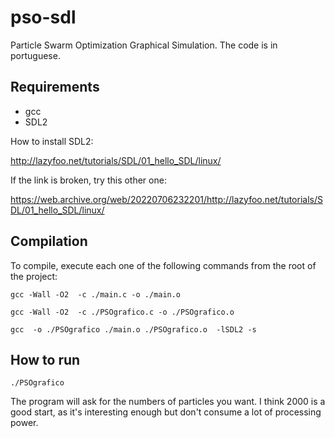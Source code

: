 # pso-sdl

Particle Swarm Optimization Graphical Simulation.
The code is in portuguese.

## Requirements
* gcc
* SDL2

How to install SDL2:

http://lazyfoo.net/tutorials/SDL/01_hello_SDL/linux/ 

If the link is broken, try this other one:

https://web.archive.org/web/20220706232201/http://lazyfoo.net/tutorials/SDL/01_hello_SDL/linux/

## Compilation

To compile, execute each one of the following commands from the root of the project:

```
gcc -Wall -O2  -c ./main.c -o ./main.o
```
```
gcc -Wall -O2  -c ./PSOgrafico.c -o ./PSOgrafico.o
```
```
gcc  -o ./PSOgrafico ./main.o ./PSOgrafico.o  -lSDL2 -s  
```

## How to run

```
./PSOgrafico
```

The program will ask for the numbers of particles you want. I think 2000 is a good start, as it's interesting enough but don't consume a lot of processing power.
